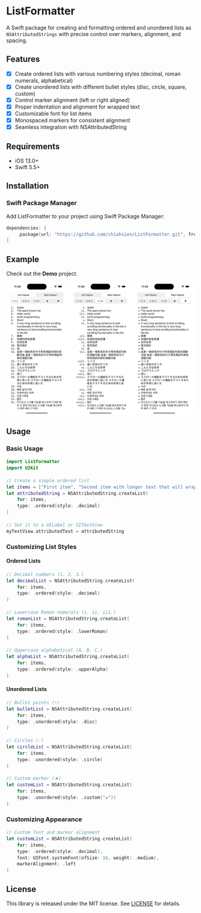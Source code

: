 # ListFormatter

A Swift package for creating and formatting ordered and unordered lists as `NSAttributedStrings` with precise control over markers, alignment, and spacing.

## Features
- [x] Create ordered lists with various numbering styles (decimal, roman numerals, alphabetical)
- [x] Create unordered lists with different bullet styles (disc, circle, square, custom)
- [x] Control marker alignment (left or right aligned)
- [x] Proper indentation and alignment for wrapped text
- [x] Customizable font for list items
- [x] Monospaced markers for consistent alignment
- [x] Seamless integration with NSAttributedString

## Requirements
- iOS 13.0+
- Swift 5.5+

## Installation

### Swift Package Manager

Add ListFormatter to your project using Swift Package Manager:

```swift
dependencies: [
    .package(url: "https://github.com/chiahsien/ListFormatter.git", from: "1.0.0")
]
```

## Example
Check out the **Demo** project.

![](Demo.png)

## Usage

### Basic Usage

```swift
import ListFormatter
import UIKit

// Create a simple ordered list
let items = ["First item", "Second item with longer text that will wrap", "Third item"]
let attributedString = NSAttributedString.createList(
    for: items,
    type: .ordered(style: .decimal)
)

// Set it to a UILabel or UITextView
myTextView.attributedText = attributedString
```

### Customizing List Styles

#### Ordered Lists

```swift
// Decimal numbers (1. 2. 3.)
let decimalList = NSAttributedString.createList(
    for: items,
    type: .ordered(style: .decimal)
)

// Lowercase Roman numerals (i. ii. iii.)
let romanList = NSAttributedString.createList(
    for: items,
    type: .ordered(style: .lowerRoman)
)

// Uppercase alphabetical (A. B. C.)
let alphaList = NSAttributedString.createList(
    for: items,
    type: .ordered(style: .upperAlpha)
)
```

#### Unordered Lists

```swift
// Bullet points (•)
let bulletList = NSAttributedString.createList(
    for: items,
    type: .unordered(style: .disc)
)

// Circles (◦)
let circleList = NSAttributedString.createList(
    for: items,
    type: .unordered(style: .circle)
)

// Custom marker (★)
let customList = NSAttributedString.createList(
    for: items,
    type: .unordered(style: .custom("★"))
)
```

### Customizing Appearance

```swift
// Custom font and marker alignment
let customList = NSAttributedString.createList(
    for: items,
    type: .ordered(style: .decimal),
    font: UIFont.systemFont(ofSize: 16, weight: .medium),
    markerAlignment: .left
)
```

## License

This library is released under the MIT license. See [LICENSE](License) for details.
